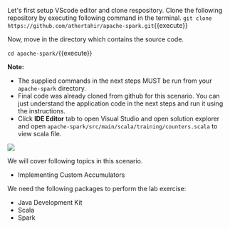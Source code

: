 Let's first setup VScode editor and clone respository. Clone the following repository by executing following command in the terminal.
`git clone https://github.com/athertahir/apache-spark.git`{{execute}}

Now, move in the directory which contains the source code.

`cd apache-spark/`{{execute}}


**Note:**
- The supplied commands in the next steps MUST be run from your `apache-spark` directory. 
- Final code was already cloned from github for this scenario. You can just understand the application code in the next steps and run it using the instructions.
- Click **IDE Editor** tab to open Visual Studio and open solution explorer and open `apache-spark/src/main/scala/training/counters.scala` to view scala file.

![](https://github.com/fenago/katacoda-scenarios/raw/master/apache-spark/1.JPG)

We will cover following topics in this scenario.
- Implementing Custom Accumulators


We need the following packages to perform the lab exercise: 
- Java Development Kit
- Scala
- Spark
